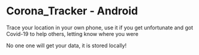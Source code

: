 # Corona_Tracker - Android
Trace your location in your own phone, use it if you get unfortunate and got Covid-19 to help others, letting know where you were

No one one will get your data, it is stored locally!
